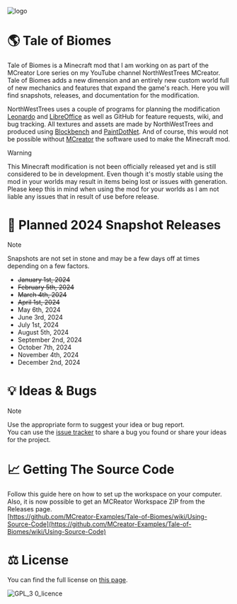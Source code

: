 ![logo](https://github.com/MCreator-Examples/Tale-of-Biomes/assets/47284617/be73ede9-9e39-452d-8b92-682ca2da96f7)
# 🌎 Tale of Biomes
Tale of Biomes is a Minecraft mod that I am working on as part of the MCreator Lore series on my YouTube channel NorthWestTrees MCreator. Tale of Biomes adds a new dimension and an entirely new custom world full of new mechanics and features that expand the game's reach. Here you will find snapshots, releases, and documentation for the modification.

NorthWestTrees uses a couple of programs for planning the modification [Leonardo](https://www.getleonardo.com/) and [LibreOffice](https://www.libreoffice.org/) as well as GitHub for feature requests, wiki, and bug tracking. All textures and assets are made by NorthWestTrees and produced using [Blockbench](https://www.blockbench.net/) and [PaintDotNet](https://getpaint.net/). And of course, this would not be possible without [MCreator](https://mcreator.net/) the software used to make the Minecraft mod.

> [!WARNING]
> This Minecraft modification is not been officially released yet and is still considered to be in development. 
> Even though it's mostly stable using the mod in your worlds may result in items being lost or issues with generation. 
> Please keep this in mind when using the mod for your worlds as I am not liable any issues that in result of use before release. 

# 📆 Planned 2024 Snapshot Releases
> [!NOTE]
> Snapshots are not set in stone and may be a few days off at times depending on a few factors.
- ~~January 1st, 2024~~
- ~~February 5th, 2024~~
- ~~March 4th, 2024~~
- ~~April 1st, 2024~~
- May 6th, 2024
- June 3rd, 2024
- July 1st, 2024
- August 5th, 2024
- September 2nd, 2024
- October 7th, 2024
- November 4th, 2024
- December 2nd, 2024

# 💡 Ideas & Bugs
> [!NOTE]
> Use the appropriate form to suggest your idea or bug report.  
> You can use the [issue tracker](https://github.com/MCreator-Examples/Tale-of-Biomes/issues/new/choose) to share a bug you found or share your ideas for the project.

# 📈 Getting The Source Code
Follow this guide here on how to set up the workspace on your computer.  
Also, it is now possible to get an MCReator Workspace ZIP from the Releases page.  
[https://github.com/MCreator-Examples/Tale-of-Biomes/wiki/Using-Source-Code](https://github.com/MCreator-Examples/Tale-of-Biomes/wiki/Using-Source-Code)

# ⚖ License
You can find the full license on [this page](https://github.com/MCreator-Examples/Tale-of-Biomes/blob/latest/LICENSE).  
  
![GPL_3 0_licence](https://github.com/MCreator-Examples/Tale-of-Biomes/assets/47284617/4838317c-86fe-4ea4-b834-e91b9261d073)
